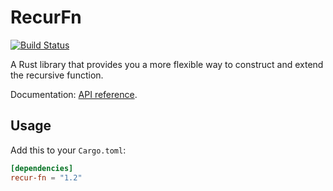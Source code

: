 # RecurFn

[![Build Status](https://jason5lee.visualstudio.com/rust-recur-fn/_apis/build/status/rust-recur-fn-CI?branchName=master)](https://jason5lee.visualstudio.com/rust-recur-fn/_build/latest?definitionId=1&branchName=master)

A Rust library that provides you a more flexible way to construct and extend the recursive function.

Documentation: [API reference](https://docs.rs/recur-fn).

## Usage

Add this to your `Cargo.toml`:

```toml
[dependencies]
recur-fn = "1.2"
```
